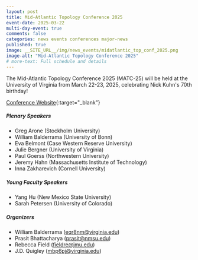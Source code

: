 ```yaml
---
layout: post
title: Mid-Atlantic Topology Conference 2025
event-date: 2025-03-22
multi-day-event: true
comments: false
categories: news events conferences major-news
published: true
image: __SITE_URL__/img/news_events/midatlantic_top_conf_2025.png
image-alt: "Mid-Atlantic Topology Conference 2025"
# more-text: Full schedule and details
---
```


The Mid-Atlantic Topology Conference 2025 (MATC-25) will be held at the University of Virginia from March 22-23, 2025, celebrating Nick Kuhn's 70th birthday!

[Conference Website](https://sites.google.com/view/matc-25){:target="_blank"}

<!--more-->

##### Plenary Speakers

- Greg Arone (Stockholm University)
- William Balderrama (University of Bonn)
- Eva Belmont (Case Western Reserve University)
- Julie Bergner (University of Virginia)
- Paul Goerss (Northwestern University)
- Jeremy Hahn (Massachusetts Institute of Technology)
- Inna Zakharevich (Cornell University)

##### Young Faculty Speakers

- Yang Hu (New Mexico State University)
- Sarah Petersen (University of Colorado)

##### Organizers

- William Balderrama (eqr8nm@virginia.edu)
- Prasit Bhattacharya (prasit@nmsu.edu)
- Rebecca Field (fieldre@jmu.edu)
- J.D. Quigley (mbp6pj@virginia.edu)
